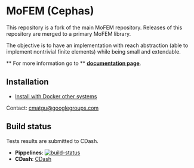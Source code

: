 # **MoFEM (Cephas)** #

This repository is a fork of the main MoFEM repository. Releases of this repository are merged to a primary MoFEM library.

The objective is to have an implementation with reach abstraction (able to
implement nontrivial finite elements) while being small and extendable.

** For more information go to ** [**documentation page**](http://mofem.eng.gla.ac.uk/mofem/html/index.html).

## Installation

* [Install with Docker other systems](http://mofem.eng.gla.ac.uk/mofem/html/installation.html)

Contact: [cmatgu@googlegroups.com](cmatgu@googlegroups.com)  

## Build status

Tests results are submitted to CDash.

- **Pippelines**: [![build-status](https://bitbucket-badges.useast.atlassian.io/badge/likask/mofem-cephas.svg)](https://bitbucket.org/likask/mofem-cephas/addon/pipelines/home) 
- **CDash**: [CDash](http://cdash.eng.gla.ac.uk/cdash/)